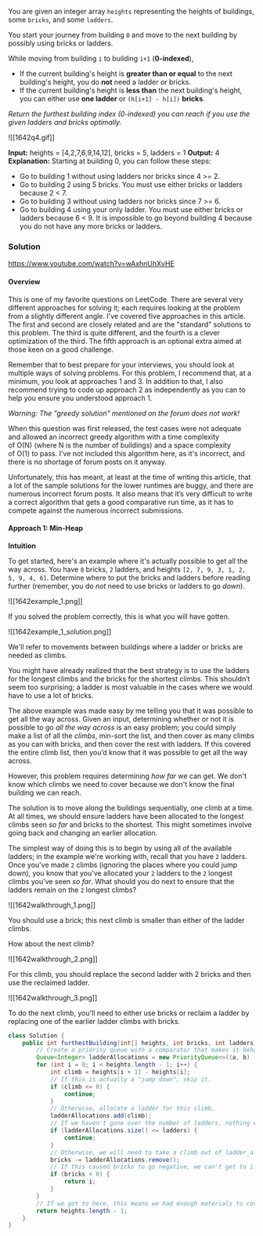 
You are given an integer array `heights` representing the heights of buildings, some `bricks`, and some `ladders`.

You start your journey from building `0` and move to the next building by possibly using bricks or ladders.

While moving from building `i` to building `i+1` (**0-indexed**),

- If the current building's height is **greater than or equal** to the next building's height, you do **not** need a ladder or bricks.
- If the current building's height is **less than** the next building's height, you can either use **one ladder** or `(h[i+1] - h[i])` **bricks**.

_Return the furthest building index (0-indexed) you can reach if you use the given ladders and bricks optimally._

![[1642q4.gif]]

**Input:** heights = [4,2,7,6,9,14,12], bricks = 5, ladders = 1
**Output:** 4
**Explanation:** Starting at building 0, you can follow these steps:
- Go to building 1 without using ladders nor bricks since 4 >= 2.
- Go to building 2 using 5 bricks. You must use either bricks or ladders because 2 < 7.
- Go to building 3 without using ladders nor bricks since 7 >= 6.
- Go to building 4 using your only ladder. You must use either bricks or ladders because 6 < 9.
It is impossible to go beyond building 4 because you do not have any more bricks or ladders.

### Solution

https://www.youtube.com/watch?v=wAxhnUhXvHE

#### Overview

This is one of my favorite questions on LeetCode. There are several very different approaches for solving it; each requires looking at the problem from a slightly different angle. I've covered five approaches in this article. The first and second are closely related and are the "standard" solutions to this problem. The third is quite different, and the fourth is a clever optimization of the third. The fifth approach is an optional extra aimed at those keen on a good challenge.

Remember that to best prepare for your interviews, you should look at multiple ways of solving problems. For this problem, I recommend that, at a minimum, you look at approaches 1 and 3. In addition to that, I also recommend trying to code up approach 2 as independently as you can to help you ensure you understood approach 1.

_Warning: The "greedy solution" mentioned on the forum does not work!_

When this question was first released, the test cases were not adequate and allowed an incorrect greedy algorithm with a time complexity of O(N) (where N is the number of buildings) and a space complexity of O(1) to pass. I've not included this algorithm here, as it's incorrect, and there is no shortage of forum posts on it anyway.

Unfortunately, this has meant, at least at the time of writing this article, that a lot of the sample solutions for the lower runtimes are buggy, and there are numerous incorrect forum posts. It also means that it’s very difficult to write a correct algorithm that gets a good comparative run time, as it has to compete against the numerous incorrect submissions.

#### Approach 1: Min-Heap

**Intuition**

To get started, here's an example where it's actually possible to get all the way across. You have `8` bricks, `2` ladders, and heights `[2, 7, 9, 3, 1, 2, 5, 9, 4, 6]`. Determine where to put the bricks and ladders before reading further (remember, you do _not_ need to use bricks or ladders to go _down_).

![[1642example_1.png]]

If you solved the problem correctly, this is what you will have gotten.

![[1642example_1_solution.png]]

We'll refer to movements between buildings where a ladder or bricks are needed as climbs.

You might have already realized that the best strategy is to use the ladders for the longest climbs and the bricks for the shortest climbs. This shouldn’t seem too surprising; a ladder is most valuable in the cases where we would have to use a lot of bricks.

The above example was made easy by me telling you that it was possible to get all the way across. Given an input, determining whether or not it is possible to go _all the way across_ is an easy problem; you could simply make a list of all the _climbs_, min-sort the list, and then cover as many climbs as you can with bricks, and then cover the rest with ladders. If this covered the entire climb list, then you’d know that it was possible to get all the way across.

However, this problem requires determining _how far_ we can get. We don't know which climbs we need to cover because we don't know the final building we can reach.

The solution is to move along the buildings sequentially, one climb at a time. At all times, we should ensure ladders have been allocated to the longest climbs seen _so far_ and bricks to the shortest. This might sometimes involve going back and changing an earlier allocation.

The simplest way of doing this is to begin by using all of the available ladders; in the example we're working with, recall that you have `2` ladders. Once you've made `2` climbs (ignoring the places where you could jump down), you know that you've allocated your `2` ladders to the `2` longest climbs you've seen _so far_. What should you do next to ensure that the ladders remain on the `2` longest climbs?

![[1642walkthrough_1.png]]

You should use a brick; this next climb is smaller than either of the ladder climbs.

How about the next climb?

![[1642walkthrough_2.png]]

For this climb, you should replace the second ladder with 2 bricks and then use the reclaimed ladder.

![[1642walkthrough_3.png]]

To do the next climb, you'll need to either use bricks or reclaim a ladder by replacing one of the earlier ladder climbs with bricks.


```java
class Solution {
    public int furthestBuilding(int[] heights, int bricks, int ladders) {
        // Create a priority queue with a comparator that makes it behave as a min-heap.
        Queue<Integer> ladderAllocations = new PriorityQueue<>((a, b) -> a - b);
        for (int i = 0; i < heights.length - 1; i++) {
            int climb = heights[i + 1] - heights[i];
            // If this is actually a "jump down", skip it.
            if (climb <= 0) {
                continue;
            }
            // Otherwise, allocate a ladder for this climb.
            ladderAllocations.add(climb);
            // If we haven't gone over the number of ladders, nothing else to do.
            if (ladderAllocations.size() <= ladders) {
                continue;
            }
            // Otherwise, we will need to take a climb out of ladder_allocations
            bricks -= ladderAllocations.remove();
            // If this caused bricks to go negative, we can't get to i + 1
            if (bricks < 0) {
                return i;
            }
        }
        // If we got to here, this means we had enough materials to cover every climb.
        return heights.length - 1;
    }
}
```

